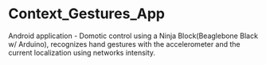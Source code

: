 Context_Gestures_App
====================

Android application - Domotic control using a Ninja Block(Beaglebone Black w/ Arduino), recognizes hand gestures with the accelerometer and the current localization using networks intensity.
